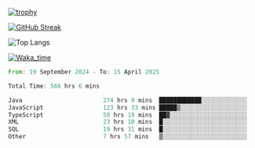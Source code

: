<!--
**ren-joey/ren-joey** is a ✨ _special_ ✨ repository because its `README.md` (this file) appears on your GitHub profile.

Here are some ideas to get you started:

- 🔭 I’m currently working on ...
- 🌱 I’m currently learning ...
- 👯 I’m looking to collaborate on ...
- 🤔 I’m looking for help with ...
- 💬 Ask me about ...
- 📫 How to reach me: ...
- 😄 Pronouns: ...
- ⚡ Fun fact: ...
-->

[![trophy](https://github-profile-trophy.vercel.app/?username=ren-joey&theme=darkhub&column=5)](https://github.com/ren-joey)

[![GitHub Streak](https://streak-stats.demolab.com/?user=ren-joey&theme=dark)](https://github.com/ren-joey)

![Top Langs](https://github-readme-stats.vercel.app/api/top-langs?username=ren-joey&show_icons=true&layout=compact&locale=en&hide=html,CSS,scss,Pug,Twig&theme=dark)

[![Waka_time](https://github-readme-stats.vercel.app/api/wakatime?username=joeyren&theme=dark)](https://github.com/ren-joey)

<!--START_SECTION:waka-->

```rust
From: 19 September 2024 - To: 15 April 2025

Total Time: 566 hrs 6 mins

Java                       274 hrs 9 mins  ████████████░░░░░░░░░░░░░   47.76 %
JavaScript                 123 hrs 33 mins █████▒░░░░░░░░░░░░░░░░░░░   21.52 %
TypeScript                 58 hrs 19 mins  ██▓░░░░░░░░░░░░░░░░░░░░░░   10.16 %
XML                        23 hrs 10 mins  █░░░░░░░░░░░░░░░░░░░░░░░░   04.04 %
SQL                        19 hrs 31 mins  █░░░░░░░░░░░░░░░░░░░░░░░░   03.40 %
Other                      7 hrs 57 mins   ▒░░░░░░░░░░░░░░░░░░░░░░░░   01.39 %
```

<!--END_SECTION:waka-->
